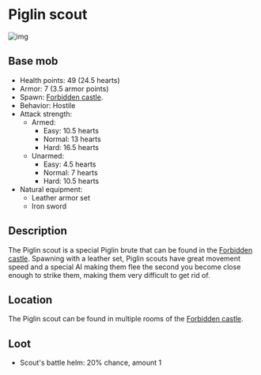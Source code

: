# Piglin scout

![img](https://static.miraheze.org/stardustlabswiki/3/3b/Piglin\_scout.png)

## Base mob

* Health points: 49 (24.5 hearts)
* Armor: 7 (3.5 armor points)
* Spawn: [Forbidden castle](../nether-structures/forbiddencastle.md).
* Behavior: Hostile
* Attack strength:
  * Armed:
    * Easy: 10.5 hearts
    * Normal: 13 hearts
    * Hard: 16.5 hearts
  * Unarmed:
    * Easy: 4.5 hearts
    * Normal: 7 hearts
    * Hard: 10.5 hearts
* Natural equipment:
  * Leather armor set
  * Iron sword

## Description

The Piglin scout is a special Piglin brute that can be found in the [Forbidden castle](../nether-structures/forbiddencastle.md). Spawning with a leather set, Piglin scouts have great movement speed and a special AI making them flee the second you become close enough to strike them, making them very difficult to get rid of.

## Location

The Piglin scout can be found in multiple rooms of the [Forbidden castle](../nether-structures/forbiddencastle.md).

## Loot

* Scout's battle helm: 20% chance, amount 1
